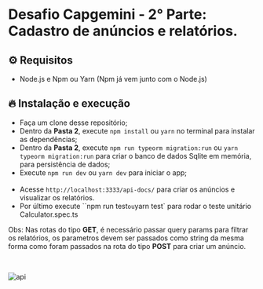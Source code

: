 # Desafio Capgemini - 2° Parte: Cadastro de anúncios e relatórios.

## ⚙ Requisitos

- Node.js e Npm ou Yarn (Npm já vem junto com o Node.js)

## 🔥 Instalação e execução

- Faça um clone desse repositório;
- Dentro da **Pasta 2**, execute `npm install` ou `yarn` no terminal para instalar as dependências;
- Dentro da **Pasta 2**, execute `npm run typeorm migration:run` ou `yarn typeorm migration:run` para criar o banco de dados Sqlite em memória, para persistência de dados;
- Execute `npm run dev` ou `yarn dev` para iniciar o app; </br> </br>
- Acesse `http://localhost:3333/api-docs/` para criar os anúncios e visualizar os relatórios.
- Por último execute ``npm run test` ou `yarn test` para rodar o teste unitário Calculator.spec.ts

Obs: Nas rotas do tipo **GET**, é necessário passar query params para filtrar os relatórios, os parametros devem ser passados como string da mesma forma como foram passados na rota do tipo **POST** para criar um anúncio.

</br>

![api](https://user-images.githubusercontent.com/61475431/117725583-b9415780-b1bb-11eb-882e-6417722d8947.PNG)
